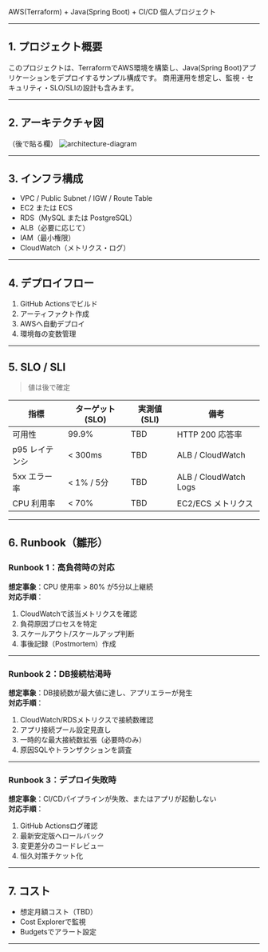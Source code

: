 AWS(Terraform) + Java(Spring Boot) + CI/CD 個人プロジェクト

---

## 1. プロジェクト概要
このプロジェクトは、TerraformでAWS環境を構築し、Java(Spring Boot)アプリケーションをデプロイするサンプル構成です。
商用運用を想定し、監視・セキュリティ・SLO/SLIの設計も含みます。

---

## 2. アーキテクチャ図
（後で貼る欄）
![architecture-diagram](docs/architecture.png)

---

## 3. インフラ構成
- VPC / Public Subnet / IGW / Route Table
- EC2 または ECS
- RDS（MySQL または PostgreSQL）
- ALB（必要に応じて）
- IAM（最小権限）
- CloudWatch（メトリクス・ログ）

---

## 4. デプロイフロー
1. GitHub Actionsでビルド
2. アーティファクト作成
3. AWSへ自動デプロイ
4. 環境毎の変数管理

---

## 5. SLO / SLI
> 値は後で確定

| 指標 | ターゲット (SLO) | 実測値 (SLI) | 備考 |
|------|----------------|-------------|------|
| 可用性 | 99.9% | TBD | HTTP 200 応答率 |
| p95 レイテンシ | < 300ms | TBD | ALB / CloudWatch |
| 5xx エラー率 | < 1% / 5分 | TBD | ALB / CloudWatch Logs |
| CPU 利用率 | < 70% | TBD | EC2/ECS メトリクス |

---

## 6. Runbook（雛形）

### Runbook 1：高負荷時の対応
**想定事象**：CPU 使用率 > 80% が5分以上継続  
**対応手順**：
1. CloudWatchで該当メトリクスを確認
2. 負荷原因プロセスを特定
3. スケールアウト/スケールアップ判断
4. 事後記録（Postmortem）作成

---

### Runbook 2：DB接続枯渇時
**想定事象**：DB接続数が最大値に達し、アプリエラーが発生  
**対応手順**：
1. CloudWatch/RDSメトリクスで接続数確認
2. アプリ接続プール設定見直し
3. 一時的な最大接続数拡張（必要時のみ）
4. 原因SQLやトランザクションを調査

---

### Runbook 3：デプロイ失敗時
**想定事象**：CI/CDパイプラインが失敗、またはアプリが起動しない  
**対応手順**：
1. GitHub Actionsログ確認
2. 最新安定版へロールバック
3. 変更差分のコードレビュー
4. 恒久対策チケット化

---

## 7. コスト
- 想定月額コスト（TBD）
- Cost Explorerで監視
- Budgetsでアラート設定

---
